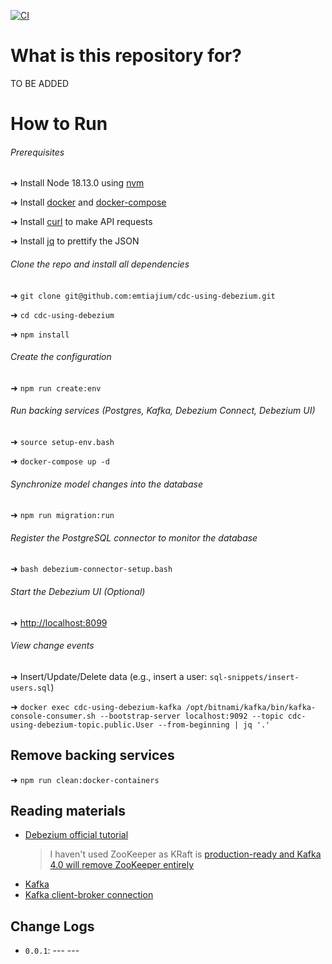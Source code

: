 [![CI](https://github.com/emtiajium/cdc-using-debezium/actions/workflows/ci.yml/badge.svg)](https://github.com/emtiajium/cdc-using-debezium/actions/workflows/ci.yml)

# What is this repository for?

TO BE ADDED

# How to Run

###### Prerequisites

➜ Install Node 18.13.0 using [nvm](https://github.com/nvm-sh/nvm)

➜ Install [docker](https://docs.docker.com/get-docker/) and [docker-compose](https://docs.docker.com/compose/install/)

➜ Install [curl](https://curl.se/download.html) to make API requests

➜ Install [jq](https://jqlang.github.io/jq/download/) to prettify the JSON

###### Clone the repo and install all dependencies

➜ `git clone git@github.com:emtiajium/cdc-using-debezium.git`

➜ `cd cdc-using-debezium`

➜ `npm install`

###### Create the configuration

➜ `npm run create:env`

###### Run backing services (Postgres, Kafka, Debezium Connect, Debezium UI)

➜ `source setup-env.bash`

➜ `docker-compose up -d`

###### Synchronize model changes into the database

➜ `npm run migration:run`

###### Register the PostgreSQL connector to monitor the database

➜ `bash debezium-connector-setup.bash`

###### Start the Debezium UI (Optional)

➜ <http://localhost:8099>

###### View change events

➜ Insert/Update/Delete data (e.g., insert a user: `sql-snippets/insert-users.sql`)

➜ `docker exec cdc-using-debezium-kafka /opt/bitnami/kafka/bin/kafka-console-consumer.sh --bootstrap-server localhost:9092 --topic cdc-using-debezium-topic.public.User --from-beginning | jq '.'`

## Remove backing services

➜ `npm run clean:docker-containers`

## Reading materials

-   [Debezium official tutorial](https://debezium.io/documentation/reference/2.3/tutorial.html)
    > I haven't used ZooKeeper as KRaft is [production-ready and Kafka 4.0 will remove ZooKeeper entirely](https://cwiki.apache.org/confluence/display/KAFKA/KIP-833%3A+Mark+KRaft+as+Production+Ready)
-   [Kafka](https://kafka.apache.org/)
-   [Kafka client-broker connection](https://www.confluent.io/blog/kafka-client-cannot-connect-to-broker-on-aws-on-docker-etc/)

## Change Logs

-   `0.0.1`: --- ---
